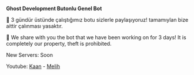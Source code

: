 **Ghost Development Butonlu Genel Bot**

👻 3 gündür üstünde çalıştığımız botu sizlerle paylaşıyoruz! tamamıylan bize aittir çalınması yasaktır.

👻 We share with you the bot that we have been working on for 3 days! It is completely our property, theft is prohibited.

New Servers: Soon

Youtube: [Kaan](https://youtube.com/c/kaanxd) - [Melih](https://youtube.com/c/zmelihstrqfe)
